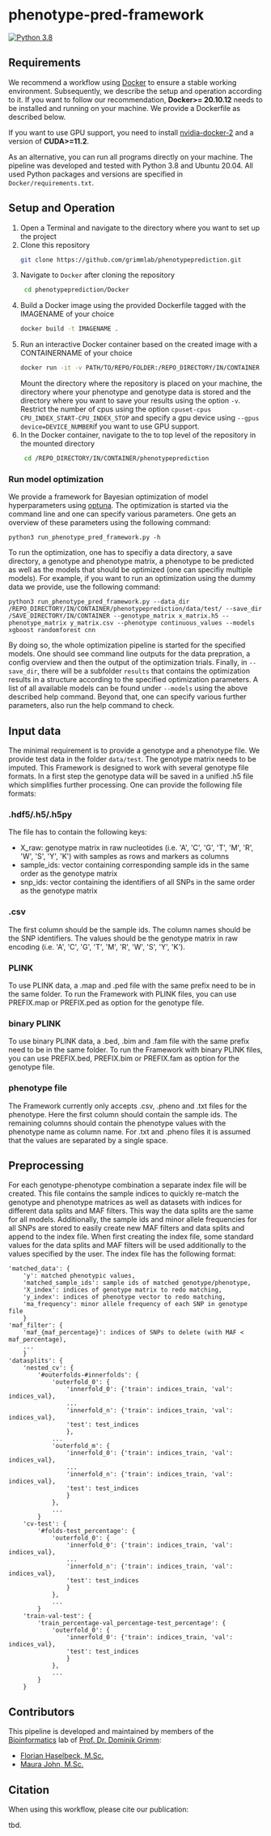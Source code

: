 # phenotype-pred-framework

[![Python 3.8](https://img.shields.io/badge/Python-3.8-3776AB)](https://www.python.org/downloads/release/python-388/)

## Requirements
We recommend a workflow using [Docker](https://www.docker.com/) to ensure a stable working environment.
Subsequently, we describe the setup and operation according to it. 
If you want to follow our recommendation, **Docker>= 20.10.12** needs to be installed and running on your machine. We provide a Dockerfile as described below.

If you want to use GPU support, you need to install [nvidia-docker-2](https://github.com/NVIDIA/nvidia-docker) and a version of **CUDA>=11.2**.

As an alternative, you can run all programs directly on your machine. 
The pipeline was developed and tested with Python 3.8 and Ubuntu 20.04.
All used Python packages and versions are specified in `Docker/requirements.txt`.

## Setup and Operation
1. Open a Terminal and navigate to the directory where you want to set up the project
2. Clone this repository
    ```bash
    git clone https://github.com/grimmlab/phenotypeprediction.git
    ```
3. Navigate to `Docker` after cloning the repository
   ```bash
    cd phenotypeprediction/Docker
   ```
4. Build a Docker image using the provided Dockerfile tagged with the IMAGENAME of your choice
    ```bash
    docker build -t IMAGENAME .
    ```
5. Run an interactive Docker container based on the created image with a CONTAINERNAME of your choice
    ```bash
    docker run -it -v PATH/TO/REPO/FOLDER:/REPO_DIRECTORY/IN/CONTAINER -v /PATH/TO/DATA/DIRECTORY:/DATA_DIRECTORY/IN/CONTAINER -v /PATH/TO/RESULTS/SAVE/DIRECTORY:/SAVE_DIRECTORY/IN/CONTAINER --cpuset-cpus CPU_INDEX_START-CPU_INDEX_STOP --gpus device=DEVICE_NUMBER --name CONTAINERNAME IMAGENAME
    ```
    Mount the directory where the repository is placed on your machine, the directory where your phenotype and genotype data is stored and the directory where you want to save your results using the option `-v`.
    Restrict the number of cpus using the option `cpuset-cpus CPU_INDEX_START-CPU_INDEX_STOP` and specify a gpu device using `--gpus device=DEVICE_NUMBER`if you want to use GPU support.
6. In the Docker container, navigate to the to top level of the repository in the mounted directory
   ```bash
    cd /REPO_DIRECTORY/IN/CONTAINER/phenotypeprediction
   ```
   
### Run model optimization
We provide a framework for Bayesian optimization of model hyperparameters using [optuna](https://optuna.readthedocs.io/en/stable/). 
The optimization is started via the command line and one can specify various parameters. One gets an overview of these parameters using the following command:

    python3 run_phenotype_pred_framework.py -h

To run the optimization, one has to specifiy a data directory, a save directory, a genotype and phenotype matrix, a phenotype to be predicted as well as the models that should be optimized (one can specifiy multiple models). 
For example, if you want to run an optimization using the dummy data we provide, use the following command:

    python3 run_phenotype_pred_framework.py --data_dir /REPO_DIRECTORY/IN/CONTAINER/phenotypeprediction/data/test/ --save_dir /SAVE_DIRECTORY/IN/CONTAINER --genotype_matrix x_matrix.h5 --phenotype_matrix y_matrix.csv --phenotype continuous_values --models xgboost randomforest cnn

By doing so, the whole optimization pipeline is started for the specified models. One should see command line outputs for the data prepration, a config overview and then the output of the optimization trials. Finally, in `--save_dir`, there will be a subfolder `results` that contains the optimization results in a structure according to the specified optimization parameters.
A list of all available models can be found under `--models` using the above described help command. Beyond that, one can specify various further parameters, also run the help command to check.

## Input data
The minimal requirement is to provide a genotype and a phenotype file. We provide test data in the folder `data/test`. The genotype matrix needs to be imputed.
This Framework is designed to work with several genotype file formats. In a first step the genotype data will be saved 
in a unified .h5 file which simplifies further processing. One can provide the following file formats:

### .hdf5/.h5/.h5py
The file has to contain the following keys:

- X_raw: genotype matrix in raw nucleotides (i.e. 'A', 'C', 'G', 'T', 'M', 'R', 'W', 'S', 'Y', 'K')
        with samples as rows and markers as columns
- sample_ids: vector containing corresponding sample ids in the same order as the genotype matrix
- snp_ids: vector containing the identifiers of all SNPs in the same order as the genotype matrix


### .csv
The first column should be the sample ids. The column names should be the SNP identifiers. The values should be the 
genotype matrix in raw encoding (i.e. 'A', 'C', 'G', 'T', 'M', 'R', 'W', 'S', 'Y', 'K'). 


### PLINK
To use PLINK data, a .map and .ped file with the same prefix need to be in the same folder. 
To run the Framework with PLINK files, you can use PREFIX.map or PREFIX.ped as option for the genotype file.


### binary PLINK
To use binary PLINK data, a .bed, .bim and .fam file with the same prefix need to be in the same folder. 
To run the Framework with binary PLINK files, you can use PREFIX.bed, PREFIX.bim or PREFIX.fam as option for the 
genotype file.

### phenotype file 
The Framework currently only accepts .csv, .pheno and .txt files for the phenotype. Here the first column should contain
the sample ids. The remaining columns should contain the phenotype values with the phenotype name as column name. 
For .txt and .pheno files it is assumed that the values are separated by a single space.

## Preprocessing

For each genotype-phenotype combination a separate index file will be created. This file contains the sample indices to 
quickly re-match the genotype and phenotype matrices as well as datasets with indices for different data splits and MAF 
filters. This way the data splits are the same for all models. Additionally, the sample ids and minor allele frequencies 
for all SNPs are stored to easily create new MAF filters and data splits and append to the index file.
When first creating the index file, some standard values for the data splits and MAF filters will be used additionally 
to the values specified by the user. The index file has the following format:
        
    'matched_data': {
        'y': matched phenotypic values,
        'matched_sample_ids': sample ids of matched genotype/phenotype,
        'X_index': indices of genotype matrix to redo matching,
        'y_index': indices of phenotype vector to redo matching,
        'ma_frequency': minor allele frequency of each SNP in genotype file 
        }
    'maf_filter': {
        'maf_{maf_percentage}': indices of SNPs to delete (with MAF < maf_percentage),
        ...
        }
    'datasplits': {
        'nested_cv': {
            '#outerfolds-#innerfolds': {
                'outerfold_0': {
                    'innerfold_0': {'train': indices_train, 'val': indices_val},
                    ...
                    'innerfold_n': {'train': indices_train, 'val': indices_val},
                    'test': test_indices
                    },
                ...
                'outerfold_m': {
                    'innerfold_0': {'train': indices_train, 'val': indices_val},
                    ...
                    'innerfold_n': {'train': indices_train, 'val': indices_val},
                    'test': test_indices
                    }
                },
                ...
            }
        'cv-test': {
            '#folds-test_percentage': {
                'outerfold_0': {
                    'innerfold_0': {'train': indices_train, 'val': indices_val},
                    ...
                    'innerfold_n': {'train': indices_train, 'val': indices_val},
                    'test': test_indices
                    }
                },
                ...
            }
        'train-val-test': {
            'train_percentage-val_percentage-test_percentage': {
                'outerfold_0': {
                    'innerfold_0': {'train': indices_train, 'val': indices_val},
                    'test': test_indices
                    }
                },
                ...
            }
        }

## Contributors
This pipeline is developed and maintained by members of the [Bioinformatics](https://bit.cs.tum.de) lab of [Prof. Dr. Dominik Grimm](https://bit.cs.tum.de/team/dominik-grimm/):
- [Florian Haselbeck, M.Sc.](https://bit.cs.tum.de/team/florian-haselbeck/)
- [Maura John, M.Sc.](https://bit.cs.tum.de/team/maura-john/)

## Citation
When using this workflow, please cite our publication:

tbd.
